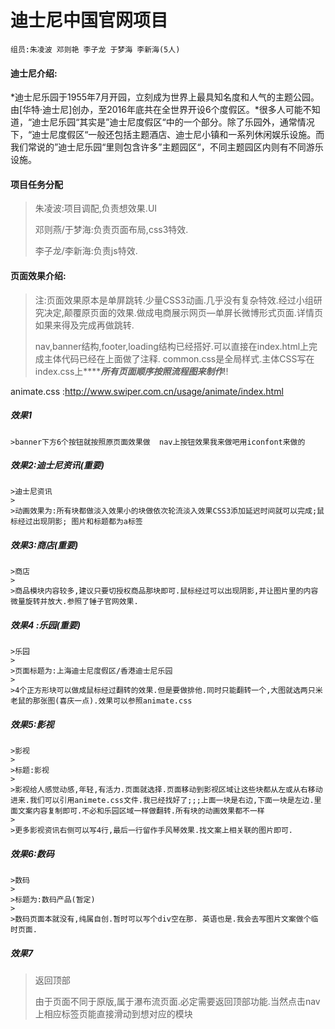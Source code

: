 # 迪士尼中国官网项目	

`组员:朱凌波 邓则艳 李子龙 于梦海 李新海(5人)`

#### 迪士尼介绍: 

*迪士尼乐园于1955年7月开园，立刻成为世界上最具知名度和人气的主题公园。由[华特·迪士尼]创办，至2016年底共在全世界开设6个度假区。*很多人可能不知道，“迪士尼乐园“其实是”迪士尼度假区“中的一个部分。除了乐园外，通常情况下，“迪士尼度假区“一般还包括主题酒店、迪士尼小镇和一系列休闲娱乐设施。而我们常说的”迪士尼乐园“里则包含许多”主题园区“，不同主题园区内则有不同游乐设施。

#### 项目任务分配

> 朱凌波:项目调配,负责想效果.UI
>
> 邓则燕/于梦海:负责页面布局,css3特效.
>
> 李子龙/李新海:负责js特效.

#### 页面效果介绍:

> 注:页面效果原本是单屏跳转.少量CSS3动画.几乎没有复杂特效.经过小组研究决定,颠覆原页面的效果.做成电商展示网页—单屏长微博形式页面.详情页如果来得及完成再做跳转.
>
> nav,banner结构,footer,loading结构已经搭好.可以直接在index.html上完成主体代码已经在上面做了注释. common.css是全局样式.主体CSS写在index.css上*******所有页面顺序按照流程图来制作***!!

animate.css :http://www.swiper.com.cn/usage/animate/index.html

##### **效果1**

	>banner下方6个按钮就按照原页面效果做  nav上按钮效果我来做吧用iconfont来做的

##### 效果2:迪士尼资讯(重要)

	>迪士尼资讯
	>
	>动画效果为:所有块都做淡入效果小的块做依次轮流淡入效果CSS3添加延迟时间就可以完成;鼠标经过出现阴影; 图片和标题都为a标签

##### 效果3:商店(重要)

	>商店
	>
	>商品模块内容较多,建议只要切授权商品那块即可.鼠标经过可以出现阴影,并让图片里的内容微量旋转并放大.参照了锤子官网效果.

##### 效果4 :乐园(重要)

	>乐园
	>
	>页面标题为:上海迪士尼度假区/香港迪士尼乐园
	>
	>4个正方形块可以做成鼠标经过翻转的效果.但是要做排他.同时只能翻转一个,大图就选两只米老鼠的那张图(喜庆一点).效果可以参照animate.css

##### 效果5:影视

	>影视
	>
	>标题:影视
	>
	>影视给人感觉动感,年轻,有活力.页面就选择.页面移动到影视区域让这些块都从左或从右移动进来.我们可以引用animete.css文件.我已经找好了;;;上面一块是右边,下面一块是左边.里面文案内容复制即可.不必和乐园区域一样做翻转.所有块的动画效果都不一样
	>
	>更多影视资讯右侧可以写4行,最后一行留作手风琴效果.找文案上相关联的图片即可.

##### 效果6:数码

	>数码
	>
	>标题为:数码产品(暂定)
	>
	>数码页面本就没有,纯属自创.暂时可以写个div空在那. 英语也是.我会去写图片文案做个临时页面.

##### 效果7

>返回顶部
>
>由于页面不同于原版,属于瀑布流页面.必定需要返回顶部功能.当然点击nav上相应标签页能直接滑动到想对应的模块

​	
